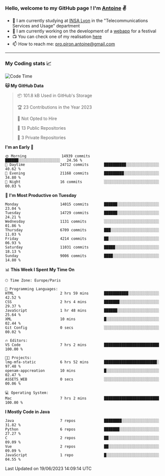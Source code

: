 ### Hello, welcome to my GitHub page ! I'm [Antoine](https://github.com/AntoinePiron) ✌️

- 🌱 I am currently studying at [INSA Lyon](https://www.insa-lyon.fr) in the "Telecommunications Services and Usage" department
- 🔭 I am currently working on the development of a [webapp](https://github.com/24HeuresINSA/Overbookd) for a festival
- 📺 You can check one of my realisation [here](https://astustc.fr)
- 📫 How to reach me: [pro.piron.antoine@gmail.com](mailto:pro.piron.antoine@gmail.com)

---

### My Coding stats 📈
<!--START_SECTION:waka-->
![Code Time](http://img.shields.io/badge/Code%20Time-156%20hrs%2044%20mins-blue)

**🐱 My GitHub Data** 

> 📦 101.8 kB Used in GitHub's Storage 
 > 
> 🏆 23 Contributions in the Year 2023
 > 
> 🚫 Not Opted to Hire
 > 
> 📜 13 Public Repositories 
 > 
> 🔑 3 Private Repositories 
 > 
**I'm an Early 🐤** 

```text
🌞 Morning                14939 commits       ██████░░░░░░░░░░░░░░░░░░░   24.56 % 
🌆 Daytime                24712 commits       ██████████░░░░░░░░░░░░░░░   40.62 % 
🌃 Evening                21168 commits       █████████░░░░░░░░░░░░░░░░   34.80 % 
🌙 Night                  16 commits          ░░░░░░░░░░░░░░░░░░░░░░░░░   00.03 % 
```
📅 **I'm Most Productive on Tuesday** 

```text
Monday                   14015 commits       ██████░░░░░░░░░░░░░░░░░░░   23.04 % 
Tuesday                  14729 commits       ██████░░░░░░░░░░░░░░░░░░░   24.21 % 
Wednesday                1131 commits        ░░░░░░░░░░░░░░░░░░░░░░░░░   01.86 % 
Thursday                 6709 commits        ███░░░░░░░░░░░░░░░░░░░░░░   11.03 % 
Friday                   4214 commits        ██░░░░░░░░░░░░░░░░░░░░░░░   06.93 % 
Saturday                 11031 commits       █████░░░░░░░░░░░░░░░░░░░░   18.13 % 
Sunday                   9006 commits        ████░░░░░░░░░░░░░░░░░░░░░   14.80 % 
```


📊 **This Week I Spent My Time On** 

```text
🕑︎ Time Zone: Europe/Paris

💬 Programming Languages: 
HTML                     2 hrs 59 mins       ███████████░░░░░░░░░░░░░░   42.52 % 
CSS                      2 hrs 4 mins        ███████░░░░░░░░░░░░░░░░░░   29.37 % 
JavaScript               1 hr 48 mins        ██████░░░░░░░░░░░░░░░░░░░   25.64 % 
XML                      10 mins             █░░░░░░░░░░░░░░░░░░░░░░░░   02.44 % 
Git Config               0 secs              ░░░░░░░░░░░░░░░░░░░░░░░░░   00.02 % 

🔥 Editors: 
VS Code                  7 hrs 2 mins        █████████████████████████   100.00 % 

🐱‍💻 Projects: 
lmg-mfa-static           6 hrs 52 mins       ████████████████████████░   97.48 % 
openam-appcreation       10 mins             █░░░░░░░░░░░░░░░░░░░░░░░░   02.47 % 
ASSETS_WEB               0 secs              ░░░░░░░░░░░░░░░░░░░░░░░░░   00.06 % 

💻 Operating System: 
Mac                      7 hrs 2 mins        █████████████████████████   100.00 % 
```

**I Mostly Code in Java** 

```text
Java                     7 repos             ████████░░░░░░░░░░░░░░░░░   31.82 % 
Python                   6 repos             ███████░░░░░░░░░░░░░░░░░░   27.27 % 
C                        2 repos             ██░░░░░░░░░░░░░░░░░░░░░░░   09.09 % 
Vue                      2 repos             ██░░░░░░░░░░░░░░░░░░░░░░░   09.09 % 
JavaScript               1 repo              █░░░░░░░░░░░░░░░░░░░░░░░░   04.55 % 
```




 Last Updated on 19/06/2023 14:09:14 UTC
<!--END_SECTION:waka-->
